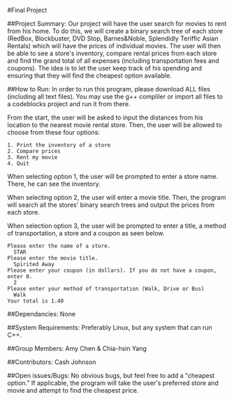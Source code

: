 #Final Project

##Project Summary:
Our project will have the user search for movies to rent from his home. To do this, we will create a binary search tree of each store (RedBox, Blockbuster, DVD Stop, Barnes&Noble, Splendidly Teriffic Asian Rentals) which will have the prices of individual movies. The user will then be able to see a store's inventory, compare rental prices from each store and find the grand total of all expenses (including transportation fees and coupons). The idea is to let the user keep track of his spending and ensuring that they will find the cheapest option available.


##How to Run:
In order to run this program, please download ALL files (including all text files). You may use the g++ compliler or import all files to a codeblocks project and run it from there.

From the start, the user will be asked to input the distances from his location to the nearest movie rental store. Then, the user will be allowed to choose from these four options:

```
1. Print the inventory of a store
2. Compare prices
3. Rent my movie
4. Quit
```
When selecting option 1, the user will be prompted to enter a store name. There, he can see the inventory.

When selecting option 2, the user will enter a movie title. Then, the program will search all the stores' binary search trees and output the prices from each store.

When selection option 3, the user will be prompted to enter a title, a method of transportation, a store and a coupon as seen below.
```
Please enter the name of a store.
  STAR
Please enter the movie title.
  Spirited Away
Please enter your coupon (in dollars). If you do not have a coupon, enter 0.
  2
Please enter your method of transportation (Walk, Drive or Bus)
  Walk
Your total is 1.40
```


##Dependancies:
None


##System Requirements:
Preferably Linux, but any system that can run C++.


##Group Members:
Amy Chen & Chia-hsin Yang


##Contributors:
Cash Johnson

##Open issues/Bugs:
No obvious bugs, but feel free to add a "cheapest option." If applicable, the program will take the user's preferred store and movie and attempt to find the cheapest price.

